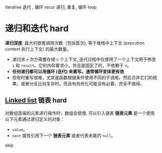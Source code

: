 Iterative  迭代 , 循环    recur 递归, 重复, 循环    loop

# 递归和迭代   hard
**递归深度**: 最大的嵌套调用次数（包括首次), 等于堆栈中上下文 (execution 
 context   执行上下文) 的最大数量。
 
- 递归求 `n` 次方需要存储 `n` 个上下文, 迭代过程中仅使用了一个上下文用于修改 `i` 和 `result`。它的内存要求小，并且是固定了的，不依赖于 `n`。
- **任何递归都可以用循环 (迭代) 来重写。通常循环变体更有效**
- 但有时重写很难，尤其是函数根据条件使用不同的子调用，然后合并它们的结果，或者分支比较复杂时。而且有些优化可能没有必要，完全不值得。

## [Linked list](https://javascript.info/recursion#linked-list)  链表  hard
对数组首端的元素进行操作时，数组会很慢, 可以引入链表
**链表元素** 是一个使用以下元素通过递归定义的对象：
-   `value`。
-   `next` 属性引用下一个 **链表元素** 或者代表末尾的 `null`。


skip